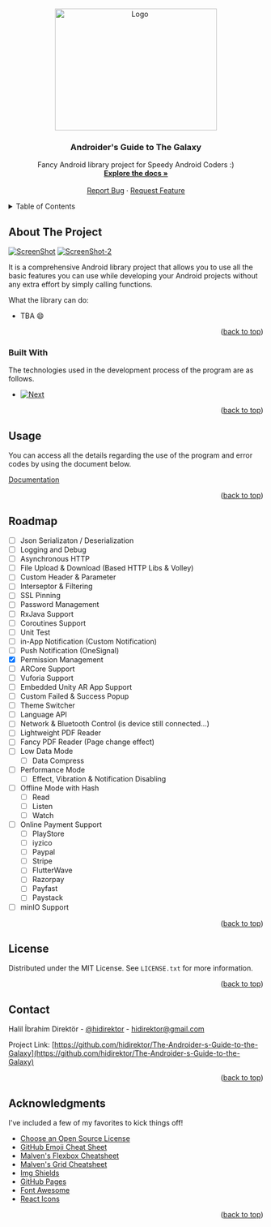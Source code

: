 <a name="readme-top"></a>

<br />
<div align="center">
  <a href="https://github.com/hidirektor/The-Androider-s-Guide-to-the-Galaxy">
    <img src="https://github.com/hidirektor/The-Androider-s-Guide-to-the-Galaxy/blob/main/readme/projectIcon.png" alt="Logo" width="320" height="240">
  </a>

<h3 align="center">Androider's Guide to The Galaxy</h3>

  <p align="center">
    Fancy Android library project for Speedy Android Coders :)
    <br />
    <a href="https://www.notion.so/Teamspace-Home-0c63f5fdeb054503a2b66944317b6a6a"><strong>Explore the docs »</strong></a>
    <br />
    <br />
    <a href="https://github.com/hidirektor/The-Androider-s-Guide-to-the-Galaxy/issues">Report Bug</a>
    ·
    <a href="https://github.com/hidirektor/The-Androider-s-Guide-to-the-Galaxy/issues">Request Feature</a>
  </p>
</div>



<!-- TABLE OF CONTENTS -->
<details>
  <summary>Table of Contents</summary>
  <ol>
    <li>
      <a href="#about-the-project">About The Project</a>
      <ul>
        <li><a href="#built-with">Built With</a></li>
      </ul>
    </li>
    <li><a href="#usage">Usage</a></li>
    <li><a href="#roadmap">Roadmap</a></li>
    <li><a href="#license">License</a></li>
    <li><a href="#contact">Contact</a></li>
    <li><a href="#acknowledgments">Acknowledgments</a></li>
  </ol>
</details>



<!-- ABOUT THE PROJECT -->
## About The Project

[![ScreenShot][product-screenshot]](https://ondergrup.com)
[![ScreenShot-2][product-screenshot2]](https://ondergrup.com)

It is a comprehensive Android library project that allows you to use all the basic features you can use while developing your Android projects without any extra effort by simply calling functions.

What the library can do:
* TBA :smile:

<p align="right">(<a href="#readme-top">back to top</a>)</p>



### Built With

The technologies used in the development process of the program are as follows.

* [![Next][Next.js]][Next-url]

<p align="right">(<a href="#readme-top">back to top</a>)</p>


<!-- USAGE EXAMPLES -->
## Usage

You can access all the details regarding the use of the program and error codes by using the document below.

[Documentation](https://www.notion.so/Teamspace-Home-0c63f5fdeb054503a2b66944317b6a6a)

<p align="right">(<a href="#readme-top">back to top</a>)</p>



<!-- ROADMAP -->
## Roadmap

- [ ] Json Serializaton / Deserialization
- [ ] Logging and Debug
- [ ] Asynchronous HTTP
- [ ] File Upload & Download (Based HTTP Libs & Volley)
- [ ] Custom Header & Parameter
- [ ] Interseptor & Filtering
- [ ] SSL Pinning
- [ ] Password Management
- [ ] RxJava Support
- [ ] Coroutines Support
- [ ] Unit Test
- [ ] in-App Notification (Custom Notification)
- [ ] Push Notification (OneSignal)
- [X] Permission Management
- [ ] ARCore Support
- [ ] Vuforia Support
- [ ] Embedded Unity AR App Support
- [ ] Custom Failed & Success Popup
- [ ] Theme Switcher
- [ ] Language API
- [ ] Network & Bluetooth Control (is device still connected...)
- [ ] Lightweight PDF Reader
- [ ] Fancy PDF Reader (Page change effect)
- [ ] Low Data Mode
    - [ ] Data Compress
- [ ] Performance Mode
  - [ ] Effect, Vibration & Notification Disabling
- [ ] Offline Mode with Hash
  - [ ] Read
  - [ ] Listen
  - [ ] Watch
- [ ] Online Payment Support
  - [ ] PlayStore
  - [ ] iyzico
  - [ ] Paypal
  - [ ] Stripe
  - [ ] FlutterWave
  - [ ] Razorpay
  - [ ] Payfast
  - [ ] Paystack
- [ ] minIO Support

<p align="right">(<a href="#readme-top">back to top</a>)</p>


<!-- LICENSE -->
## License

Distributed under the MIT License. See `LICENSE.txt` for more information.

<p align="right">(<a href="#readme-top">back to top</a>)</p>



<!-- CONTACT -->
## Contact

Halil İbrahim Direktör - [@hidirektor](https://instagram.com/hidirektor) - hidirektor@gmail.com

Project Link: [https://github.com/hidirektor/The-Androider-s-Guide-to-the-Galaxy](https://github.com/hidirektor/The-Androider-s-Guide-to-the-Galaxy)

<p align="right">(<a href="#readme-top">back to top</a>)</p>



<!-- ACKNOWLEDGMENTS -->
## Acknowledgments

I've included a few of my favorites to kick things off!

* [Choose an Open Source License](https://choosealicense.com)
* [GitHub Emoji Cheat Sheet](https://www.webpagefx.com/tools/emoji-cheat-sheet)
* [Malven's Flexbox Cheatsheet](https://flexbox.malven.co/)
* [Malven's Grid Cheatsheet](https://grid.malven.co/)
* [Img Shields](https://shields.io)
* [GitHub Pages](https://pages.github.com)
* [Font Awesome](https://fontawesome.com)
* [React Icons](https://react-icons.github.io/react-icons/search)

<p align="right">(<a href="#readme-top">back to top</a>)</p>



<!-- MARKDOWN LINKS & IMAGES -->
<!-- https://www.markdownguide.org/basic-syntax/#reference-style-links -->
[contributors-shield]: https://img.shields.io/github/contributors/othneildrew/Best-README-Template.svg?style=for-the-badge
[contributors-url]: https://github.com/hidirektor/OnderGrup-Hydraulic-Tool/graphs/contributors
[forks-shield]: https://img.shields.io/github/forks/othneildrew/Best-README-Template.svg?style=for-the-badge
[forks-url]: https://github.com/hidirektor/OnderGrup-Hydraulic-Tool/network/members
[stars-shield]: https://img.shields.io/github/stars/othneildrew/Best-README-Template.svg?style=for-the-badge
[stars-url]: https://github.com/hidirektor/OnderGrup-Hydraulic-Tool/stargazers
[issues-shield]: https://img.shields.io/github/issues/othneildrew/Best-README-Template.svg?style=for-the-badge
[issues-url]: https://github.com/hidirektor/OnderGrup-Hydraulic-Tool/issues
[license-shield]: https://img.shields.io/github/license/othneildrew/Best-README-Template.svg?style=for-the-badge
[license-url]: https://github.com/hidirektor/OnderGrup-Hydraulic-Tool/blob/master/LICENSE.txt
[linkedin-shield]: https://img.shields.io/badge/-LinkedIn-black.svg?style=for-the-badge&logo=linkedin&colorB=555
[linkedin-url]: https://www.linkedin.com/in/hidirektor/
[product-screenshot]: readme/ss-1.png
[product-screenshot2]: readme/ss-2.png
[Next.js]: https://img.shields.io/badge/java-000000?style=for-the-badge&logo=java&logoColor=white
[Next-url]: https://www.java.com/tr/
[React.js]: https://img.shields.io/badge/javafx-20232A?style=for-the-badge&logo=javafx&logoColor=61DAFB
[React-url]: https://openjfx.io/
[Vue.js]: https://img.shields.io/badge/node.js-35495E?style=for-the-badge&logo=nodedotjs&logoColor=4FC08D
[Vue-url]: https://nodejs.org/en
[Angular.io]: https://img.shields.io/badge/mongodb-DD0031?style=for-the-badge&logo=mongodb&logoColor=white
[Angular-url]: https://www.mongodb.com/
[Svelte.dev]: https://img.shields.io/badge/Svelte-4A4A55?style=for-the-badge&logo=svelte&logoColor=FF3E00
[Svelte-url]: https://svelte.dev/
[Laravel.com]: https://img.shields.io/badge/Laravel-FF2D20?style=for-the-badge&logo=laravel&logoColor=white
[Laravel-url]: https://laravel.com
[Bootstrap.com]: https://img.shields.io/badge/Bootstrap-563D7C?style=for-the-badge&logo=bootstrap&logoColor=white
[Bootstrap-url]: https://getbootstrap.com
[JQuery.com]: https://img.shields.io/badge/jQuery-0769AD?style=for-the-badge&logo=jquery&logoColor=white
[JQuery-url]: https://jquery.com 